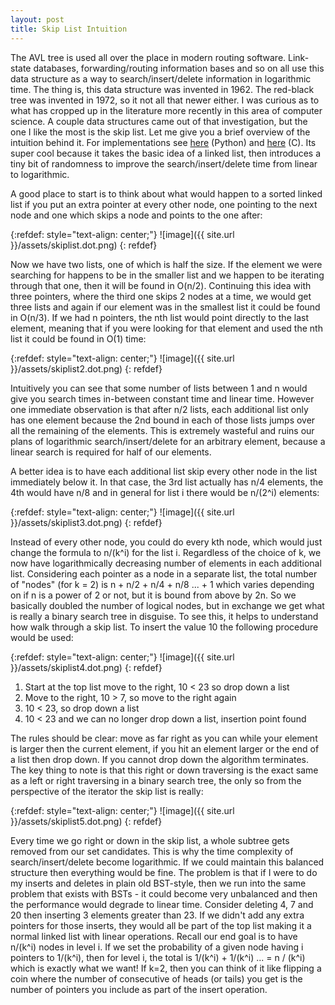 ```yaml
---
layout: post
title: Skip List Intuition
---
```


The AVL tree is used all over the place in modern routing software. Link-state databases, forwarding/routing information bases and so on all use this data structure as a way to search/insert/delete information in logarithmic time. The thing is, this data structure was invented in 1962. The red-black tree was invented in 1972, so it not all that newer either. I was curious as to what has cropped up in the literature more recently in this area of computer science. A couple data structures came out of that investigation, but the one I like the most is the skip list. Let me give you a brief overview of the intuition behind it. For implementations see [here](https://github.com/toastdriven/pyskip) (Python) and [here](https://github.com/begeekmyfriend/skiplist) (C). Its super cool because it takes the basic idea of a linked list, then introduces a tiny bit of randomness to improve the search/insert/delete time from linear to logarithmic.

A good place to start is to think about what would happen to a sorted linked list if you put an extra pointer at every other node, one pointing to the next node and one which skips a node and points to the one after:

{:refdef: style="text-align: center;"}
![image]({{ site.url }}/assets/skiplist.dot.png) 
{: refdef}

Now we have two lists, one of which is half the size. If the element we were searching for happens to be in the smaller list and we happen to be iterating through that one, then it will be found in O(n/2). Continuing this idea with three pointers, where the third one skips 2 nodes at a time, we would get three lists and again if our element was in the smallest list it could be found in O(n/3). If we had n pointers, the nth list would point directly to the last element, meaning that if you were looking for that element and used the nth list it could be found in O(1) time:

{:refdef: style="text-align: center;"}
![image]({{ site.url }}/assets/skiplist2.dot.png) 
{: refdef}

Intuitively you can see that some number of lists between 1 and n would give you search times in-between constant time and linear time. However one immediate observation is that after n/2 lists, each additional list only has one element because the 2nd bound in each of those lists jumps over all the remaining of the elements. This is extremely wasteful and ruins our plans of logarithmic search/insert/delete for an arbitrary element, because a linear search is required for half of our elements.  

A better idea is to have each additional list skip every other node in the list immediately below it. In that case, the 3rd list actually has n/4 elements, the 4th would have n/8 and in general for list i there would be n/(2^i) elements:

{:refdef: style="text-align: center;"}
![image]({{ site.url }}/assets/skiplist3.dot.png) 
{: refdef}

Instead of every other node, you could do every kth node, which would just change the formula to n/(k^i) for the list i. Regardless of the choice of k, we now have logarithmically decreasing number of elements in each additional list. Considering each pointer as a node in a separate list, the total number of "nodes" (for k = 2) is n + n/2 + n/4 + n/8 ... + 1 which varies depending on if n is a power of 2 or not, but it is bound from above by 2n. So we basically doubled the number of logical nodes, but in exchange we get what is really a binary search tree in disguise. To see this, it helps to understand how walk through a skip list. To insert the value 10 the following procedure would be used:

{:refdef: style="text-align: center;"}
![image]({{ site.url }}/assets/skiplist4.dot.png) 
{: refdef}

1. Start at the top list move to the right, 10 < 23 so drop down a list
2. Move to the right, 10 > 7, so move to the right again
3. 10 < 23, so drop down a list
4. 10 < 23 and we can no longer drop down a list, insertion point found

The rules should be clear: move as far right as you can while your element is larger then the current element, if you hit an element larger or the end of a list then drop down. If you cannot drop down the algorithm terminates. The key thing to note is that this right or down traversing is the exact same as a left or right traversing in a binary search tree, the only so from the perspective of the iterator the skip list is really:

{:refdef: style="text-align: center;"}
![image]({{ site.url }}/assets/skiplist5.dot.png) 
{: refdef}

Every time we go right or down in the skip list, a whole subtree gets removed from our set candidates. This is why the time complexity of search/insert/delete become logarithmic. If we could maintain this balanced structure then everything would be fine. The problem is that if I were to do my inserts and deletes in plain old BST-style, then we run into the same problem that exists with BSTs - it could become very unbalanced and then the performance would degrade to linear time. Consider deleting 4, 7 and 20 then inserting 3 elements greater than 23. If we didn't add any extra pointers for those inserts, they would all be part of the top list making it a normal linked list with linear operations. Recall our end goal is to have n/(k^i) nodes in level i. If we set the probability of a given node having i pointers to 1/(k^i), then for level i, the total is 1/(k^i) + 1/(k^i) ... = n / (k^i) which is exactly what we want! If k=2, then you can think of it like flipping a coin where the number of consecutive of heads (or tails) you get is the number of pointers you include as part of the insert operation. 







